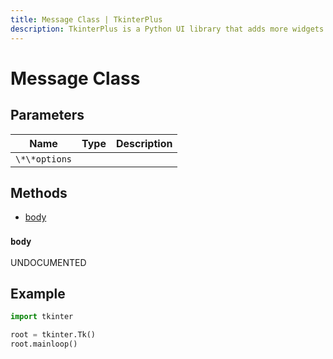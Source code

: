 ```yaml
---
title: Message Class | TkinterPlus
description: TkinterPlus is a Python UI library that adds more widgets to Tkinter
---
```


# Message Class

## Parameters

| Name          | Type | Description |
| ------------- | ---- | ----------- |
| `\*\*options` |      |             |

## Methods

- [body](#body)

### `body`

UNDOCUMENTED

## Example

```py
import tkinter

root = tkinter.Tk()
root.mainloop()
```
